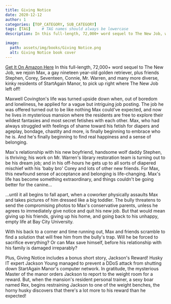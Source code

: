 ```yaml
---
title: Giving Notice
date: 2020-12-12
author: 1 
categories: [TOP_CATEGORY, SUB_CATEGORY]
tags: [TAG]     # TAG names should always be lowercase
description: In this full-length, 72,000+ word sequel to The New Job, we rejoin Max, a gay nineteen year-old golden retriever, plus friends Stephen, Corey, Seventeen, Connie, Mr. Warren, and many more diverse, kinky residents of StartAgain Manor, to pick up right where The New Job left off!

image:
  path: assets/img/books/Giving Notice.png
  alt: Giving Notice book cover
---
```


[Get It On Amazon Here](https://www.amazon.com/dp/B09ZTFK7D4/)
In this full-length, 72,000+ word sequel to The New Job, we rejoin Max, a gay nineteen year-old golden retriever, plus friends Stephen, Corey, Seventeen, Connie, Mr. Warren, and many more diverse, kinky residents of StartAgain Manor, to pick up right where The New Job left off!

Maxwell Covington's life was turned upside down when, out of boredom and loneliness, he applied for a vague but intriguing job posting. The job he was offered turned out to be like nothing Max could've expected, and now he lives in mysterious mansion where the residents are free to explore their wildest fantasies and most secret fetishes with each other. Max, who had always struggled with feelings of shame toward his fetish for diapers and ageplay, bondage, chastity and more, is finally beginning to embrace who he is. And he's finally beginning to find real happiness and a sense of belonging.

Max's relationship with his new boyfriend, handsome wolf daddy Stephen, is thriving; his work on Mr. Warren's library restoration team is turning out to be his dream job; and in his off-hours he gets up to all sorts of diapered mischief with his 'baby bro' Corey and lots of other new friends. For Max, this newfound sense of acceptance and belonging is life-changing. Max's life has become something extraordinary, and things couldn't be going better for the canine...

...until it all begins to fall apart, when a coworker physically assaults Max and takes pictures of him dressed like a big toddler. The bully threatens to send the compromising photos to Max's conservative parents, unless he agrees to immediately give notice and quit his new job. But that would mean giving up his friends, giving up his home, and going back to his unhappy, empty life at Bay City University.

With his back to a corner and time running out, Max and friends scramble to find a solution that will free him from the bully's trap. Will he be forced to sacrifice everything? Or can Max save himself, before his relationship with his family is damaged irreparably?

Plus, Giving Notice includes a bonus short story, Jackson's Reward! Husky IT expert Jackson Young managed to prevent a DDoS attack from shutting down StartAgain Manor's computer network. In gratitude, the mysterious Master of the manor orders Jackson to report to the weight room for a reward. But, when the mansion's resident personal trainer, a sexy boar named Rex, begins restraining Jackson to one of the weight benches, the horny husky discovers that there's a lot more to his reward than he expected!
